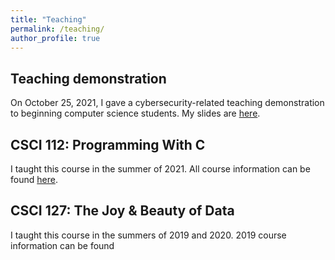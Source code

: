 ```yaml
---
title: "Teaching"
permalink: /teaching/
author_profile: true
---
```


## Teaching demonstration

On October 25, 2021, I gave a cybersecurity-related teaching demonstration to
beginning computer science students. My slides are [here](http://lgw2.github.io/files/security_teaching_demo.pdf).

## CSCI 112: Programming With C

I taught this course in the summer of 2021. All course information can be found
[here](https://lgw2.github.io/teaching/csci112-summer-2021/syllabus/).

## CSCI 127: The Joy & Beauty of Data

I taught this course in the summers of 2019 and 2020. 2019 course information can be found
